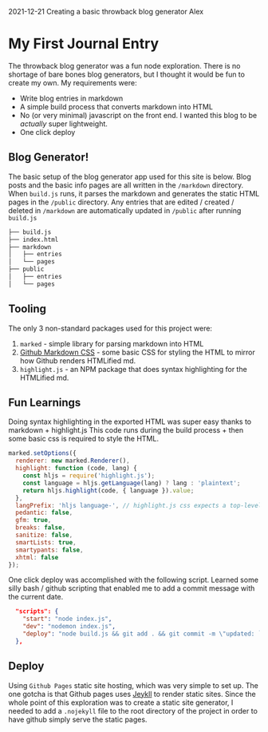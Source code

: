 2021-12-21
Creating a basic throwback blog generator
Alex

# My First Journal Entry

The throwback blog generator was a fun node exploration.  There is no shortage of bare bones blog generators, but I thought it would be fun to create my own.  My requirements were:

- Write blog entries in markdown
- A simple build process that converts markdown into HTML
- No (or very minimal) javascript on the front end. I wanted this blog to be _actually_ super lightweight.
- One click deploy


## Blog Generator!

The basic setup of the blog generator app used for this site is below.  Blog posts and the basic info pages are all written in the `/markdown` directory.  When `build.js` runs, it parses the markdown and generates the static HTML pages in the `/public` directory.  Any entries that are edited / created / deleted in `/markdown` are automatically updated in `/public` after running `build.js`

```bash
├── build.js
├── index.html
├── markdown
│   ├── entries
│   └── pages
├── public
│   ├── entries
│   └── pages
```

## Tooling

The only 3 non-standard packages used for this project were:

1. `marked` - simple library for parsing markdown into HTML
2. [Github Markdown CSS](https://github.com/sindresorhus/github-markdown-css) - some basic CSS for styling the HTML to mirror how Github renders HTMLified md.
3. `highlight.js` - an NPM package that does syntax highlighting for the HTMLified md.


## Fun Learnings

Doing syntax highlighting in the exported HTML was super easy thanks to markdown + highlight.js
This code runs during the build process + then some basic css is required to style the HTML.

```javascript
marked.setOptions({
  renderer: new marked.Renderer(),
  highlight: function (code, lang) {
    const hljs = require('highlight.js');
    const language = hljs.getLanguage(lang) ? lang : 'plaintext';
    return hljs.highlight(code, { language }).value;
  },
  langPrefix: 'hljs language-', // highlight.js css expects a top-level 'hljs' class.
  pedantic: false,
  gfm: true,
  breaks: false,
  sanitize: false,
  smartLists: true,
  smartypants: false,
  xhtml: false
});
```

One click deploy was accomplished with the following script.  Learned some silly bash / github scripting that enabled me to add a commit message with the current date.

```json
  "scripts": {
    "start": "node index.js",
    "dev": "nodemon index.js",
    "deploy": "node build.js && git add . && git commit -m \"updated: `date +'%Y-%m-%d %H:%M:%S'`\" && git push origin master"
  },
```


## Deploy

Using `Github Pages` static site hosting, which was very simple to set up.  The one gotcha is that Github pages uses [Jeykll](https://jekyllrb.com/) to render static sites.  Since the whole point of this exploration was to create a static site generator, I needed to add a `.nojekyll` file to the root directory of the project in order to have github simply serve the static pages.